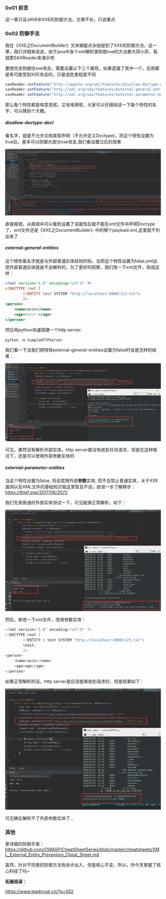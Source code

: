 ### 0x01 前言

这一章只谈JAVA中XXE的防御方法，文章不长，只说重点

### 0x02 防御手法

我在《XXE之DocumentBuilder》文末蜻蜓点水般提到了XXE的防御方法，这一章，我们详细来说说，由于java中各个xml解析类防御xxe的方法都大同小异，我就那SAXReader来演示吧

要想完全防御住xxe攻击，需要设置以下三个属性，如果遗漏了其中一个，应用都是有可能受到XXE攻击的，只是说危害程度不同

```java
saxReader.setFeature("http://apache.org/xml/features/disallow-doctype-decl", true);
saxReader.setFeature("http://xml.org/sax/features/external-general-entities", false);
saxReader.setFeature("http://xml.org/sax/features/external-parameter-entities", false);
```

那么每个特性都是啥意思呢，又有啥用呢，大家可以仔细阅读一下每个特性的名字，可以猜到个大概。

##### disallow-doctype-decl

看名字，就是不允许文档类型声明（不允许定义Doctype)，将这个特性设置为true后，基本可以防御大部分xxe攻击,我们看设置过后的效果

![](xxe_patch/doctype.png)

直接报错，从报错中可以看到设置了该属性后就不能在xml文件中声明Doctype了，xml文件还是《XXE之DocumentBuilder》中的哪个payload.xml,这里就不列出来了


##### external-general-entities

这个特性看名字就是与外部普通实体挂钩的啦。当把这个特性设置为false,xml出现外部普通实体就是不会解析的，为了更好的观察，我们改一下xml文件，改成这样：

```xml
<?xml version="1.0" encoding="utf-8" ?>
<!DOCTYPE root [
        <!ENTITY test SYSTEM "http://localhost:8000/123.txt">
        ]>
<person>
    <name>axin</name>
    <age>&test;</age>
</person>
```

然后用python快速搭建一个http server:

`python -m SimpleHTTPServer`

我们看一下当我们把特性external-general-entities设置为false时会是怎样的结果：

![](xxe_patch/ext_general.png)

可见，果然没有解析外部实体，http server都没有收到任何请求，但是在这种情况下，还是可以使用外部参数实体的

##### external-parameter-entities

当这个特性设置为false, 将会禁用外部**参数**实体, 而不会禁止普通实体，关于XXE漏洞以及XML文件的基础知识我这里暂且不谈，欲进一步了解移步： https://thief.one/2017/06/20/1/

我们先用普通的外部实体测试一下，可见能够正常解析，如下：

![](xxe_patch/ext_para.png)


然后，修改一下xml文件，改用参数实体：

```java
<?xml version="1.0" encoding="utf-8" ?>
<!DOCTYPE root [
        <!ENTITY % test SYSTEM "http://localhost:8000/123.txt">
        %test;
        ]>
<person>
    <name>axin</name>
    <age>age</age>
</person>
```

如果正常解析的话，http server是应该能够收到请求的，但是结果如下：

![](xxe_patch/ext_para1.png)

可见确实解析不了外部参数实体了...

### 其他

更详细的防御手册：https://github.com/OWASP/CheatSheetSeries/blob/master/cheatsheets/XML_External_Entity_Prevention_Cheat_Sheet.md

虽然，针对不同类的防御方法有些许出入，但是核心不变，所以，你今天掌握了核心科技了吗~

**拓展阅读：**

https://www.leadroyal.cn/?p=562